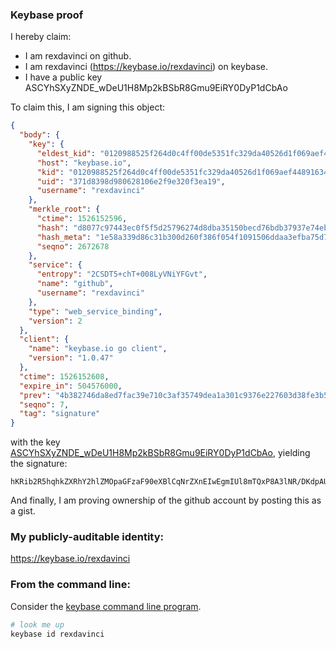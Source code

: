### Keybase proof

I hereby claim:

  * I am rexdavinci on github.
  * I am rexdavinci (https://keybase.io/rexdavinci) on keybase.
  * I have a public key ASCYhSXyZNDE_wDeU1H8Mp2kBSbR8Gmu9EiRY0DyP1dCbAo

To claim this, I am signing this object:

```json
{
  "body": {
    "key": {
      "eldest_kid": "0120988525f264d0c4ff00de5351fc329da40526d1f069aef448916340f23f57426c0a",
      "host": "keybase.io",
      "kid": "0120988525f264d0c4ff00de5351fc329da40526d1f069aef448916340f23f57426c0a",
      "uid": "371d8398d980628106e2f9e320f3ea19",
      "username": "rexdavinci"
    },
    "merkle_root": {
      "ctime": 1526152596,
      "hash": "d8077c97443ec0f5f5d25796274d8dba35150becd76bdb37937e74eb7be1ce8467681a90f031521520f0a8f7486e379d1dc08b075d83963645882ca903181bba",
      "hash_meta": "1e58a339d86c31b300d260f386f054f1091506ddaa3efba75d79b4ed9422eb3c",
      "seqno": 2672678
    },
    "service": {
      "entropy": "2CSDT5+chT+008LyVNiYFGvt",
      "name": "github",
      "username": "rexdavinci"
    },
    "type": "web_service_binding",
    "version": 2
  },
  "client": {
    "name": "keybase.io go client",
    "version": "1.0.47"
  },
  "ctime": 1526152608,
  "expire_in": 504576000,
  "prev": "4b382746da8ed7fac39e710c3af35749dea1a301c9376e227603d38fe3b53c87",
  "seqno": 7,
  "tag": "signature"
}
```

with the key [ASCYhSXyZNDE_wDeU1H8Mp2kBSbR8Gmu9EiRY0DyP1dCbAo](https://keybase.io/rexdavinci), yielding the signature:

```
hKRib2R5hqhkZXRhY2hlZMOpaGFzaF90eXBlCqNrZXnEIwEgmIUl8mTQxP8A3lNR/DKdpAUm0fBprvRIkWNA8j9XQmwKp3BheWxvYWTESpcCB8QgSzgnRtqO1/rDnnEMOvNXSd6howHJN24idgPTj+O1PIfEIOc9ZbOO6fskHZS8e91sKfcnrCAZ5iD8BJ7YvcuNd4wwAgHCo3NpZ8RAJ7bEsUNowhDgpdKiGqYzCTmKSmNURrihsjas9fz/18zUeXQw5vVgu0S/INzuSevg51K43bYNJCNgxDf6i8TFDKhzaWdfdHlwZSCkaGFzaIKkdHlwZQildmFsdWXEIPeChD2fx/O7any/s2tJlo5BatRE3kzIMxQGmDbM4x/do3RhZ80CAqd2ZXJzaW9uAQ==

```

And finally, I am proving ownership of the github account by posting this as a gist.

### My publicly-auditable identity:

https://keybase.io/rexdavinci

### From the command line:

Consider the [keybase command line program](https://keybase.io/download).

```bash
# look me up
keybase id rexdavinci
```

